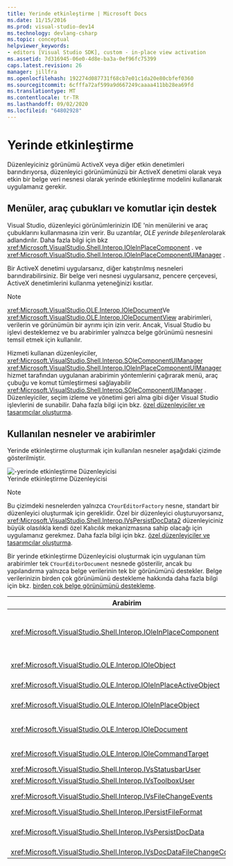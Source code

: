 ```yaml
---
title: Yerinde etkinleştirme | Microsoft Docs
ms.date: 11/15/2016
ms.prod: visual-studio-dev14
ms.technology: devlang-csharp
ms.topic: conceptual
helpviewer_keywords:
- editors [Visual Studio SDK], custom - in-place view activation
ms.assetid: 7d316945-06e0-4d8e-ba3a-0ef96fc75399
caps.latest.revision: 26
manager: jillfra
ms.openlocfilehash: 192274d087731f68cb7e01c1da20e80cbfef0360
ms.sourcegitcommit: 6cfffa72af599a9d667249caaaa411bb28ea69fd
ms.translationtype: MT
ms.contentlocale: tr-TR
ms.lasthandoff: 09/02/2020
ms.locfileid: "64802928"
---
```

# <a name="in-place-activation"></a>Yerinde etkinleştirme
Düzenleyiciniz görünümü ActiveX veya diğer etkin denetimleri barındırıyorsa, düzenleyici görünümünüzü bir ActiveX denetimi olarak veya etkin bir belge veri nesnesi olarak yerinde etkinleştirme modelini kullanarak uygulamanız gerekir.  
  
## <a name="support-for-menus-toolbars-and-commands"></a>Menüler, araç çubukları ve komutlar için destek  
 Visual Studio, düzenleyici görünümlerinizin IDE 'nin menülerini ve araç çubuklarını kullanmasına izin verir. Bu uzantılar, *OLE yerinde bileşenler*olarak adlandırılır. Daha fazla bilgi için bkz <xref:Microsoft.VisualStudio.Shell.Interop.IOleInPlaceComponent> . ve <xref:Microsoft.VisualStudio.Shell.Interop.IOleInPlaceComponentUIManager> .  
  
 Bir ActiveX denetimi uygularsanız, diğer katıştırılmış nesneleri barındırabilirsiniz. Bir belge veri nesnesi uygularsanız, pencere çerçevesi, ActiveX denetimlerini kullanma yeteneğinizi kısıtlar.  
  
> [!NOTE]
> <xref:Microsoft.VisualStudio.OLE.Interop.IOleDocument>Ve <xref:Microsoft.VisualStudio.OLE.Interop.IOleDocumentView> arabirimleri, verilerin ve görünümün bir ayrımı için izin verir. Ancak, Visual Studio bu işlevi desteklemez ve bu arabirimler yalnızca belge görünümü nesnesini temsil etmek için kullanılır.  
  
 Hizmeti kullanan düzenleyiciler, <xref:Microsoft.VisualStudio.Shell.Interop.SOleComponentUIManager> <xref:Microsoft.VisualStudio.Shell.Interop.IOleInPlaceComponentUIManager> hizmet tarafından uygulanan arabirimin yöntemlerini çağırarak menü, araç çubuğu ve komut tümleştirmesi sağlayabilir <xref:Microsoft.VisualStudio.Shell.Interop.SOleComponentUIManager> . Düzenleyiciler, seçim izleme ve yönetimi geri alma gibi diğer Visual Studio işlevlerini de sunabilir. Daha fazla bilgi için bkz. [özel düzenleyiciler ve tasarımcılar oluşturma](../extensibility/creating-custom-editors-and-designers.md).  
  
## <a name="objects-and-interfaces-used"></a>Kullanılan nesneler ve arabirimler  
 Yerinde etkinleştirme oluşturmak için kullanılan nesneler aşağıdaki çizimde gösterilmiştir.  
  
 ![&#45;yerinde etkinleştirme Düzenleyicisi](../misc/media/vsinplaceactivationeditor.gif "vsInPlaceActivationEditor")  
Yerinde etkinleştirme Düzenleyicisi  
  
> [!NOTE]
> Bu çizimdeki nesnelerden yalnızca `CYourEditorFactory` nesne, standart bir düzenleyici oluşturmak için gereklidir. Özel bir düzenleyici oluşturuyorsanız, <xref:Microsoft.VisualStudio.Shell.Interop.IVsPersistDocData2> düzenleyiciniz büyük olasılıkla kendi özel Kalıcılık mekanizmasına sahip olacağı için uygulamanız gerekmez. Daha fazla bilgi için bkz. [özel düzenleyiciler ve tasarımcılar oluşturma](../extensibility/creating-custom-editors-and-designers.md).  
  
 Bir yerinde etkinleştirme Düzenleyicisi oluşturmak için uygulanan tüm arabirimler tek `CYourEditorDocument` nesnede gösterilir, ancak bu yapılandırma yalnızca belge verilerinin tek bir görünümünü destekler. Belge verilerinizin birden çok görünümünü destekleme hakkında daha fazla bilgi için bkz. [birden çok belge görünümünü destekleme](../extensibility/supporting-multiple-document-views.md).  
  
|Arabirim|Nesne türü|Kullanın|  
|---------------|--------------------|---------|  
|<xref:Microsoft.VisualStudio.Shell.Interop.IOleInPlaceComponent>|Görünüm|Yerinde VSPackage nesnelerinin, hizmeti kullanarak IDE 'nin tamamen tümleşik bileşenleri olarak çalışmasını sağlar <xref:Microsoft.VisualStudio.Shell.Interop.SOleComponentUIManager> . Bu hizmet, nesnenin menülerini, araç çubuklarını ve komutlarını IDE 'ye ve durum değişikliklerinin sorun bildirimlerini tümleştirir.|  
|<xref:Microsoft.VisualStudio.OLE.Interop.IOleObject>|Görünüm|Asıl, gömülü bir nesnenin kapsayıcısına temel işlevsellik sağladığı ve bununla iletişim kurduğu anlamına gelir.|  
|<xref:Microsoft.VisualStudio.OLE.Interop.IOleInPlaceActiveObject>|Görünüm|Yerinde nesnelerin etkinleştirilmesini ve devre dışı bırakılması işlemini yönetir ve yerinde nesnenin ne kadarının görünür olacağını belirler.|  
|<xref:Microsoft.VisualStudio.OLE.Interop.IOleInPlaceObject>|Görünüm|Bir yerinde nesne, ilişkili uygulamanın en dıştaki çerçevesi penceresi ve katıştırılmış nesneyi içeren uygulamadaki belge penceresi arasında doğrudan iletişim kanalı sağlar.|  
|<xref:Microsoft.VisualStudio.OLE.Interop.IOleDocument>|Görünüm|Bir ActiveX nesnesi uygular. <xref:Microsoft.VisualStudio.OLE.Interop.IOleDocument> `T:Microsoft.VisualStudio.OLE.Interop.IOleDocumentView` Belge verilerinin ve görünümün ayrı ve bu yöntemlerinin IDE 'de kullanılmadığını unutmayın.|  
|<xref:Microsoft.VisualStudio.OLE.Interop.IOleCommandTarget>|Görünüm/veri|Belge veri nesnesini veya belge görünümü nesnesini ya da her ikisini de komut işleme katılmasını sağlar.|  
|<xref:Microsoft.VisualStudio.Shell.Interop.IVsStatusbarUser>|Görünüm|Durum çubuğu güncelleştirmelerini etkinleştirilir.|  
|<xref:Microsoft.VisualStudio.Shell.Interop.IVsToolboxUser>|Görünüm|Araç kutusuna öğe eklemeyi sağlar.|  
|<xref:Microsoft.VisualStudio.Shell.Interop.IVsFileChangeEvents>|Veriler|Düzenlenen dosyadaki değişiklikler hakkında bildirim gönderir. (Bu arabirim isteğe bağlıdır.)|  
|<xref:Microsoft.VisualStudio.Shell.Interop.IPersistFileFormat>|Veriler|Dosya türü için farklı Kaydet özelliğini etkinleştirmek üzere kullanılır.|  
|<xref:Microsoft.VisualStudio.Shell.Interop.IVsPersistDocData>|Veriler|Belge için kalıcılığı mümkün hale getirme. Salt okuma dosyaları için, <xref:Microsoft.VisualStudio.Shell.Interop.IVsPersistDocData2.SetDocDataReadOnly%2A> salt okuma dosyalarını belirten "kilit" simgesini sağlamak için öğesini çağırın.|  
|<xref:Microsoft.VisualStudio.Shell.Interop.IVsDocDataFileChangeControl>|Veriler|Belge verilerinde değişiklik yapılıp yapılmayacağını belirler.|